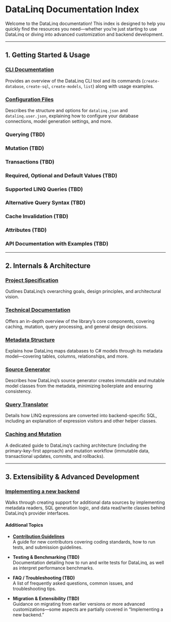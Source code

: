 # DataLinq Documentation Index

Welcome to the DataLinq documentation! This index is designed to help you quickly find the resources you need—whether you’re just starting to use DataLinq or diving into advanced customization and backend development.

---

## 1. Getting Started & Usage

### [CLI Documentation](CLI%20Documentation.md)
Provides an overview of the DataLinq CLI tool and its commands (`create-database`, `create-sql`, `create-models`, `list`) along with usage examples.

### [Configuration Files](Configuration%20files.md)
Describes the structure and options for `datalinq.json` and `datalinq.user.json`, explaining how to configure your database connections, model generation settings, and more.

### Querying (TBD)

### Mutation (TBD)

### Transactions (TBD)

### Required, Optional and Default Values (TBD)

### Supported LINQ Queries (TBD)

### Alternative Query Syntax (TBD)

### Cache Invalidation (TBD)

### Attributes (TBD)

### API Documentation with Examples (TBD)

---

## 2. Internals & Architecture

### [Project Specification](Project%20Specification.md)
Outlines DataLinq’s overarching goals, design principles, and architectural vision.

### [Technical Documentation](Technical%20documentation.md)
Offers an in-depth overview of the library’s core components, covering caching, mutation, query processing, and general design decisions.

### [Metadata Structure](Metadata%20Structure.md)
Explains how DataLinq maps databases to C# models through its metadata model—covering tables, columns, relationships, and more.

### [Source Generator](Source%20Generator.md)
Describes how DataLinq’s source generator creates immutable and mutable model classes from the metadata, minimizing boilerplate and ensuring consistency.

### [Query Translator](Query%20Translator.md)
Details how LINQ expressions are converted into backend-specific SQL, including an explanation of expression visitors and other helper classes.

### [Caching and Mutation](Caching%20and%20Mutation.md)
A dedicated guide to DataLinq’s caching architecture (including the primary-key-first approach) and mutation workflow (immutable data, transactional updates, commits, and rollbacks).

---

## 3. Extensibility & Advanced Development

### [Implementing a new backend](Implementing%20a%20new%20backend.md)
Walks through creating support for additional data sources by implementing metadata readers, SQL generation logic, and data read/write classes behind DataLinq’s provider interfaces.

#### Additional Topics

- **[Contribution Guidelines](Contributing.md)**  
  A guide for new contributors covering coding standards, how to run tests, and submission guidelines.
  
- **Testing & Benchmarking (TBD)**  
  Documentation detailing how to run and write tests for DataLinq, as well as interpret performance benchmarks.

- **FAQ / Troubleshooting (TBD)**  
  A list of frequently asked questions, common issues, and troubleshooting tips.

- **Migration & Extensibility (TBD)**  
  Guidance on migrating from earlier versions or more advanced customizations—some aspects are partially covered in “Implementing a new backend.”